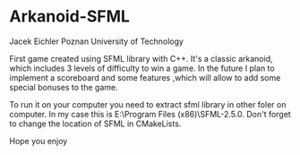 # Arkanoid-SFML

Jacek Eichler
Poznan University of Technology

First game created using SFML library with C++. It's a classic arkanoid, which includes 3 levels of difficulty to win a game. 
In the future I plan to implement a scoreboard and some features ,which will allow to add some special bonuses to the game. 

To run it on your computer you need to extract sfml library in other foler on computer. In my case this is E:\Program Files (x86)\SFML-2.5.0.
Don't forget to change the location of SFML in CMakeLists. 

Hope you enjoy
